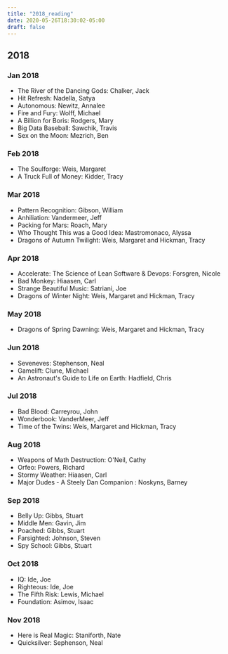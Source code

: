 ```yaml
---
title: "2018_reading"
date: 2020-05-26T18:30:02-05:00
draft: false
---
```


## 2018
### Jan 2018
* The River of the Dancing Gods: Chalker, Jack
* Hit Refresh: Nadella, Satya
* Autonomous: Newitz, Annalee
* Fire and Fury: Wolff, Michael
* A Billion for Boris: Rodgers, Mary
* Big Data Baseball: Sawchik, Travis
* Sex on the Moon: Mezrich, Ben

### Feb 2018
* The Soulforge: Weis, Margaret
* A Truck Full of Money: Kidder, Tracy

### Mar 2018
* Pattern Recognition: Gibson, William
* Anhiliation: Vandermeer, Jeff
* Packing for Mars: Roach, Mary
* Who Thought This was a Good Idea: Mastromonaco, Alyssa
* Dragons of Autumn Twilight: Weis, Margaret and Hickman, Tracy

### Apr 2018
* Accelerate: The Science of Lean Software & Devops: Forsgren, Nicole
* Bad Monkey: Hiaasen, Carl
* Strange Beautiful Music: Satriani, Joe
* Dragons of Winter Night: Weis, Margaret and Hickman, Tracy

### May 2018
* Dragons of Spring Dawning: Weis, Margaret and Hickman, Tracy

### Jun 2018
* Seveneves: Stephenson, Neal
* Gamelift: Clune, Michael
* An Astronaut's Guide to Life on Earth: Hadfield, Chris

### Jul 2018
* Bad Blood: Carreyrou, John
* Wonderbook: VanderMeer, Jeff
* Time of the Twins: Weis, Margaret and Hickman, Tracy

### Aug 2018
* Weapons of Math Destruction: O'Neil, Cathy
* Orfeo: Powers, Richard
* Stormy Weather: Hiaasen, Carl
* Major Dudes - A Steely Dan Companion : Noskyns, Barney

### Sep 2018
* Belly Up: Gibbs, Stuart
* Middle Men: Gavin, Jim
* Poached: Gibbs, Stuart
* Farsighted: Johnson, Steven
* Spy School: Gibbs, Stuart

### Oct 2018
* IQ: Ide, Joe
* Righteous: Ide, Joe
* The Fifth Risk: Lewis, Michael
* Foundation: Asimov, Isaac

### Nov 2018
* Here is Real Magic: Staniforth, Nate
* Quicksilver: Sephenson, Neal



